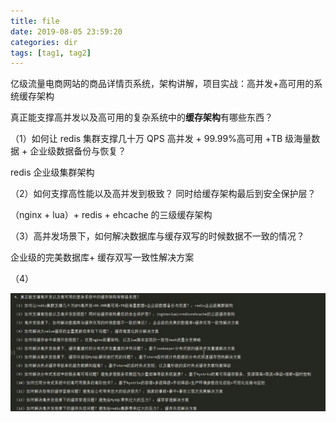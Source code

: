 ```yaml
---
title: file
date: 2019-08-05 23:59:20
categories: dir
tags: [tag1, tag2]
---
```


亿级流量电商网站的商品详情页系统，架构讲解，项目实战：高并发+高可用的系统缓存架构

真正能支撑高并发以及高可用的复杂系统中的**缓存架构**有哪些东西？

（1）如何让 redis 集群支撑几十万 QPS 高并发 + 99.99%高可用 +TB 级海量数据 + 企业级数据备份与恢复？

redis 企业级集群架构

（2）如何支撑高性能以及高并发到极致？ 同时给缓存架构最后到安全保护层？

（nginx + lua）+ redis + ehcache 的三级缓存架构

（3）高并发场景下，如何解决数据库与缓存双写的时候数据不一致的情况？

企业级的完美数据库+ 缓存双写一致性解决方案

（4）

![image-20191216235706283](file/image-20191216235706283.png)
